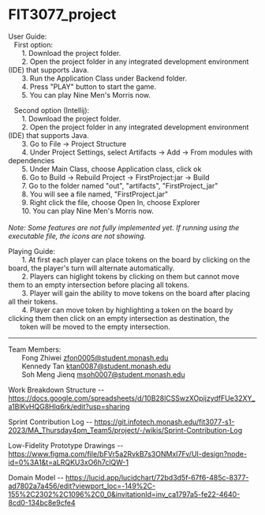 # FIT3077_project

User Guide: <br />
&nbsp;&nbsp;&nbsp;First option: <br />
&nbsp;&nbsp;&nbsp;&nbsp;&nbsp;&nbsp; 1. Download the project folder. <br />
&nbsp;&nbsp;&nbsp;&nbsp;&nbsp;&nbsp; 2. Open the project folder in any integrated development environment (IDE) that supports Java. <br />
&nbsp;&nbsp;&nbsp;&nbsp;&nbsp;&nbsp; 3. Run the Application Class under Backend folder. <br />
&nbsp;&nbsp;&nbsp;&nbsp;&nbsp;&nbsp; 4. Press "PLAY" button to start the game. <br />
&nbsp;&nbsp;&nbsp;&nbsp;&nbsp;&nbsp; 5. You can play Nine Men's Morris now. <br />

&nbsp;&nbsp;&nbsp;Second option (Intellij): <br />
&nbsp;&nbsp;&nbsp;&nbsp;&nbsp;&nbsp; 1. Download the project folder. <br />
&nbsp;&nbsp;&nbsp;&nbsp;&nbsp;&nbsp; 2. Open the project folder in any integrated development environment (IDE) that supports Java. <br />
&nbsp;&nbsp;&nbsp;&nbsp;&nbsp;&nbsp; 3. Go to File -> Project Structure<br />
&nbsp;&nbsp;&nbsp;&nbsp;&nbsp;&nbsp; 4. Under Project Settings, select Artifacts -> Add -> From modules with dependencies<br />
&nbsp;&nbsp;&nbsp;&nbsp;&nbsp;&nbsp; 5. Under Main Class, choose Application class, click ok<br />
&nbsp;&nbsp;&nbsp;&nbsp;&nbsp;&nbsp; 6. Go to Build -> Rebuild Project -> FirstProject:jar -> Build<br />
&nbsp;&nbsp;&nbsp;&nbsp;&nbsp;&nbsp; 7. Go to the folder named "out", "artifacts", "FirstProject_jar"<br />
&nbsp;&nbsp;&nbsp;&nbsp;&nbsp;&nbsp; 8. You will see a file named, "FirstProject.jar"<br />
&nbsp;&nbsp;&nbsp;&nbsp;&nbsp;&nbsp; 9. Right click the file, choose Open In, choose Explorer<br />
&nbsp;&nbsp;&nbsp;&nbsp;&nbsp;&nbsp; 10. You can play Nine Men's Morris now. <br /><br />
<i> Note: Some features are not fully implemented yet. If running using the executable file, the icons are not showing.</i> <br/>

Playing Guide:<br />
&nbsp;&nbsp;&nbsp;&nbsp;&nbsp;&nbsp; 1.  At first each player can place tokens on the board by clicking on the board, the player's turn will alternate automatically.<br />
&nbsp;&nbsp;&nbsp;&nbsp;&nbsp;&nbsp; 2.  Players can higlight tokens by clicking on them but cannot move them to an empty intersection before placing all tokens.<br />
&nbsp;&nbsp;&nbsp;&nbsp;&nbsp;&nbsp; 3.  Player will gain the ability to move tokens on the board after placing all their tokens.<br />
&nbsp;&nbsp;&nbsp;&nbsp;&nbsp;&nbsp; 4.  Player can move token by highlighting a token on the board by clicking them then click on an empty intersection as destination,
the &nbsp;&nbsp;&nbsp;&nbsp;&nbsp;&nbsp;token will be moved to the empty intersection.<br />

__________________________________________________________________________________________________________________________________________

Team Members: <br />
&nbsp;&nbsp;&nbsp;&nbsp;&nbsp;&nbsp; Fong Zhiwei zfon0005@student.monash.edu<br />
&nbsp;&nbsp;&nbsp;&nbsp;&nbsp;&nbsp; Kennedy Tan ktan0087@student.monash.edu<br />
&nbsp;&nbsp;&nbsp;&nbsp;&nbsp;&nbsp; Soh Meng Jienq msoh0007@student.monash.edu 

Work Breakdown Structure -- https://docs.google.com/spreadsheets/d/10B28lCSSwzXOpijzydfFUe32XY_a1BlKvHQG8Hlq6rk/edit?usp=sharing

Sprint Contribution Log -- https://git.infotech.monash.edu/fit3077-s1-2023/MA_Thursday4pm_Team5/project/-/wikis/Sprint-Contribution-Log

Low-Fidelity Prototype Drawings -- https://www.figma.com/file/bFVr5a2RvkB7s3ONMxI7Fv/UI-design?node-id=0%3A1&t=aLRQKU3xO6h7clQW-1 

Domain Model -- https://lucid.app/lucidchart/72bd3d5f-67f6-485c-8377-ad7802a7a456/edit?viewport_loc=-149%2C-155%2C2302%2C1096%2C0_0&invitationId=inv_ca1797a5-fe22-4640-8cd0-134bc8e9cfe4 
